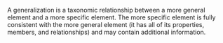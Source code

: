 A generalization is a taxonomic relationship between a more general element and a more specific element. The more specific element is fully consistent with the more general element (it has all of its properties, members, and relationships) and may contain additional information.